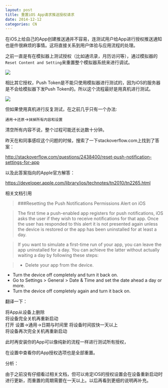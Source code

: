```yaml
---
layout: post
title: 重置iOS App请求推送授权请求
date: 2014-12-12
categories: CN
---
```


在iOS上给自己的App创建推送通并不容易，连测试用户给App进行授权推送通知也是件很麻烦的事情。这将直接关系到用户体验与应用流程的处理。

之前一直是有在模拟器上测试授权（比如通讯录，月历访问等），通过模拟器的`Reset Content and Setting`来重置整个模拟器系统来进行调试。

![](https://raw.githubusercontent.com/Wing-Of-War/wing-of-war.github.com/e2bf38e87f0c194df27a897c9f945f257bcf83b5/_postsImages/2014/12/1.png
)

相比其它授权，Push Token是不能只使用模拟器进行测试的，因为iOS的服务器是不会给模拟器下发Push Token的。所以这个流程最好是用真机进行测试。

![](https://raw.githubusercontent.com/Wing-Of-War/wing-of-war.github.com/e2bf38e87f0c194df27a897c9f945f257bcf83b5/_postsImages/2014/12/2.png)

但如果使用真机进行反复测试，在之前几乎只有一个办法:  

`通用`->`还原`->`抹掉所有内容和设置`

清空所有内容不说，整个过程可能还长达数十分钟。


昨天在和同事感叹这个问题的时候，搜索了一下stackoverflow.com上找到了答案：

http://stackoverflow.com/questions/2438400/reset-push-notification-settings-for-app

以及此答案指向的Apple官方解答：

https://developer.apple.com/library/ios/technotes/tn2010/tn2265.html

相关文档引用

>###Resetting the Push Notifications Permissions Alert on iOS

>The first time a push-enabled app registers for push notifications, iOS asks the user if they wish to receive notifications for that app. Once the user has responded to this alert it is not presented again unless the device is restored or the app has been uninstalled for at least a day.

>If you want to simulate a first-time run of your app, you can leave the app uninstalled for a day. You can achieve the latter without actually waiting a day by following these steps:

>* Delete your app from the device.
* Turn the device off completely and turn it back on.
* Go to Settings > General > Date & Time and set the date ahead a day or more.
* Turn the device off completely again and turn it back on.

翻译一下：

将App从设备上删除  
将设备完全关机再重新启动  
打开 设置->通用->日期与时间里 将设备时间拔快一天以上  
将设备再次完全关机再重新启动

此时再安装你的App可以像纯新的流程一样进行测试所有授权，

在设置中查看你的App授权选项也是全部重置。

分析：

由于之前没有仔细看过相关文档，但可以肯定iOS的授权设置会在设备重新启动时进行更新，而重置的周期需要在一天以上。以后再看到更细的说明再补充。